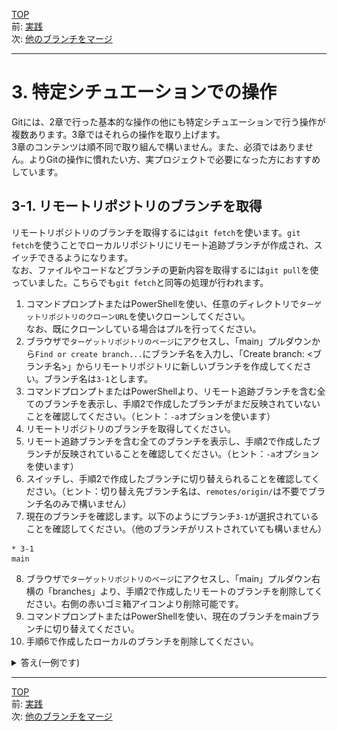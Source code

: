 [TOP](../README.md)   
前: [実践](../basic/basic-practice.md)  
次: [他のブランチをマージ](./merge.md)  

---

# 3. 特定シチュエーションでの操作
Gitには、2章で行った基本的な操作の他にも特定シチュエーションで行う操作が複数あります。3章ではそれらの操作を取り上げます。  
3章のコンテンツは順不同で取り組んで構いません。また、必須ではありません。よりGitの操作に慣れたい方、実プロジェクトで必要になった方におすすめしています。

## 3-1. リモートリポジトリのブランチを取得
リモートリポジトリのブランチを取得するには`git fetch`を使います。`git fetch`を使うことでローカルリポジトリにリモート追跡ブランチが作成され、スイッチできるようになります。  
なお、ファイルやコードなどブランチの更新内容を取得するには`git pull`を使っていました。こちらでも`git fetch`と同等の処理が行われます。

1. コマンドプロンプトまたはPowerShellを使い、任意のディレクトリで`ターゲットリポジトリのクローンURL`を使いクローンしてください。  
なお、既にクローンしている場合はプルを行ってください。
2. ブラウザで`ターゲットリポジトリのページ`にアクセスし、「main」プルダウンから`Find or create branch...`にブランチ名を入力し、「Create branch: <ブランチ名>」からリモートリポジトリに新しいブランチを作成してください。ブランチ名は`3-1`とします。
3. コマンドプロンプトまたはPowerShellより、リモート追跡ブランチを含む全てのブランチを表示し、手順2で作成したブランチがまだ反映されていないことを確認してください。（ヒント：`-a`オプションを使います）
4. リモートリポジトリのブランチを取得してください。
5. リモート追跡ブランチを含む全てのブランチを表示し、手順2で作成したブランチが反映されていることを確認してください。（ヒント：`-a`オプションを使います）
6. スイッチし、手順2で作成したブランチに切り替えられることを確認してください。（ヒント：切り替え先ブランチ名は、`remotes/origin/`は不要でブランチ名のみで構いません）
7. 現在のブランチを確認します。以下のようにブランチ`3-1`が選択されていることを確認してください。（他のブランチがリストされていても構いません）
```
* 3-1
main
```
8. ブラウザで`ターゲットリポジトリのページ`にアクセスし、「main」プルダウン右横の「branches」より、手順2で作成したリモートのブランチを削除してください。右側の赤いゴミ箱アイコンより削除可能です。
9.  コマンドプロンプトまたはPowerShellを使い、現在のブランチをmainブランチに切り替えてください。
10.  手順6で作成したローカルのブランチを削除してください。

<details>
<summary>
答え(一例です)
</summary>

1. 
ディレクトリにターゲットリポジトリクローンがない場合
```
> git clone {ターゲットリポジトリのクローンURL}
```
既にディレクトリにターゲットリポジトリクローンがある場合
```
> git switch main
> git pull
```

2. 
![](./3_1_image/2_1image.png)

![](./3_1_image/2_2image.png)

3. 
```
> git branch -a
  1-README
  3-ADDFILE
* main
  remotes/origin/1-README
  remotes/origin/3-ADDFILE
  remotes/origin/main
```

4. 
```
> git fetch
From https://github.com/kato-pra/git-practice-target
 * [new branch]      3-1        -> origin/3-1
```

5. 
```
> git branch -a
  1-README
  3-ADDFILE
* main
  remotes/origin/1-README
  remotes/origin/3-1
  remotes/origin/3-ADDFILE
  remotes/origin/main
```

6. 
```
> git switch 3-1
branch '3-1' set up to track 'origin/3-1'.
Switched to a new branch '3-1'
```

7. 
```
> git branch
  1-README
* 3-1
  3-ADDFILE
  main
```

8. 
![](./3_1_image/8_1image.png)

![](./3_1_image/8_2image.png)

9. 
```
> git switch main
Switched to branch 'main'
Your branch is up to date with 'origin/main'.
```

10. 
```
> git branch -D 3-1
Deleted branch 3-1 (was 9de2237).
> git branch
  1-README
  3-ADDFILE
* main
```

</details>

--- 

[TOP](../README.md)   
前: [実践](../basic/basic-practice.md)  
次: [他のブランチをマージ](./merge.md)  
